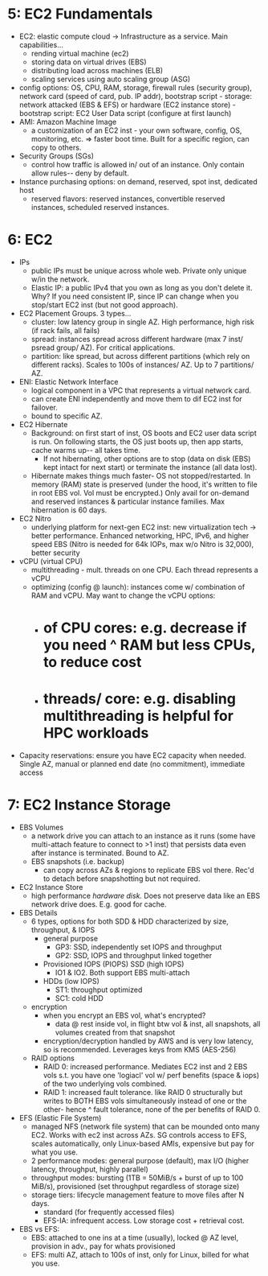 # 5: EC2 Fundamentals 
- EC2: elastic compute cloud -> Infrastructure as a service. Main capabilities...
	- rending virtual machine (ec2)
	- storing data on virtual drives (EBS)
	- distributing load across machines (ELB)
	- scaling services using auto scaling group (ASG)
- config options: OS, CPU, RAM, storage, firewall rules (security group), network card (speed of card, pub. IP addr), bootstrap script
		- storage: network attacked (EBS & EFS) or hardware (EC2 instance store)
		- bootstrap script: EC2 User Data script (configure at first launch)
- AMI: Amazon Machine Image
	- a customization of an EC2 inst - your own software, config, OS, monitoring, etc. => faster boot time. Built for a specific region, can copy to others.
- Security Groups (SGs)
	- control how traffic is allowed in/ out of an instance. Only contain allow rules-- deny by default.
- Instance purchasing options: on demand, reserved, spot inst, dedicated host
	- reserved flavors: reserved instances, convertible reserved instances, scheduled reserved instances.


# 6: EC2
- IPs
	- public IPs must be unique across whole web. Private only unique w/in the network.
	- Elastic IP: a public IPv4 that you own as long as you don't delete it. Why? If you need consistent IP, since IP can change when you stop/start EC2 inst (but not good approach).
- EC2 Placement Groups. 3 types... 
	- cluster: low latency group in single AZ. High performance, high risk (if rack fails, all fails)
	- spread: instances spread across different hardware (max 7 inst/ psread group/ AZ). For critical applications.
	- partition: like spread, but across different partitions (which rely on different racks). Scales to 100s of instances/ AZ. Up to 7 partitions/ AZ.
- ENI: Elastic Network Interface
	- logical component in a VPC that represents a virtual network card. 
	- can create ENI independently and move them to dif EC2 inst for failover.
	- bound to specific AZ.
- EC2 Hibernate
	- Background: on first start of inst, OS boots and EC2 user data script is run. On following starts, the OS just boots up, then app starts, cache warms up-- all takes time. 
		- If not hibernating, other options are to stop (data on disk (EBS) kept intact for next start) or terminate the instance (all data lost).
	- Hibernate makes things much faster- OS not stopped/restarted. In memory (RAM) state is preserved (under the hood, it's written to file in root EBS vol. Vol must be encrypted.) Only avail for on-demand and reserved instances & particular instance families. Max hibernation is 60 days. 
- EC2 Nitro
	- underlying platform for next-gen EC2 inst: new virtualization tech -> better performance. Enhanced networking, HPC, IPv6, and higher speed EBS (Nitro is needed for 64k IOPs, max w/o Nitro is 32,000), better security
- vCPU (virtual CPU)
	- multithreading - mult. threads on one CPU. Each thread represents a vCPU
	- optimizing (config @ launch): instances come w/ combination of RAM and vCPU. May want to change the vCPU options:
		- # of CPU cores: e.g. decrease if you need ^ RAM but less CPUs, to reduce cost
		- # threads/ core: e.g. disabling multithreading is helpful for HPC workloads
- Capacity reservations: ensure you have EC2 capacity when needed. Single AZ, manual or planned end date (no commitment), immediate access


# 7: EC2 Instance Storage
- EBS Volumes
	- a network drive you can attach to an instance as it runs (some have multi-attach feature to connect to >1 inst) that persists data even after instance is terminated. Bound to AZ.
	- EBS snapshots (i.e. backup)
		- can copy across AZs & regions to replicate EBS vol there. Rec'd to detach before snapshotting but not required.
- EC2 Instance Store
	- high performance *hardware disk.* Does not preserve data like an EBS network drive does. E.g. good for cache.
- EBS Details
	- 6 types, options for both SDD & HDD characterized by size, throughput, & IOPS
		- general purpose
			- GP3: SSD, independently set IOPS and throughput
			- GP2: SSD, IOPS and throughput linked together
		- Provisioned IOPS (PIOPS) SSD (high IOPS)
			- IO1 & IO2. Both support EBS multi-attach
		- HDDs (low IOPS)
			- ST1: throughput optimized
			- SC1: cold HDD
	- encryption
		- when you encrypt an EBS vol, what's encrypted? 
			- data @ rest inside vol, in flight btw vol & inst, all snapshots, all volumes created from that snapshot
		- encryption/decryption handled by AWS and is very low latency, so is recommended. Leverages keys from KMS (AES-256)
	- RAID options
		- RAID 0: increased performance. Mediates EC2 inst and 2 EBS vols s.t. you have one 'logiacl' vol w/ perf benefits (space & iops) of the two underlying vols combined.
		- RAID 1: increased fault tolerance. like RAID 0 structurally but writes to BOTH EBS vols simultaneously instead of one or the other- hence ^ fault tolerance, none of the per benefits of RAID 0.
- EFS (Elastic File System)
	- managed NFS (network file system) that can be mounded onto many EC2. Works with ec2 inst across AZs. SG controls access to EFS, scales automatically, only Linux-based AMIs, expensive but pay for what you use. 
	- 2 performance modes: general purpose (default), max I/O (higher latency, throughput, highly parallel)
	- throughput modes: bursting (1TB = 50MiB/s + burst of up to 100 MiB/s), provisioned (set throughput regardless of storage size)
	- storage tiers: lifecycle management feature to move files after N days. 
		- standard (for frequently accessed files)
		- EFS-IA: infrequent access. Low storage cost + retrieval cost.
- EBS vs EFS:
	- EBS: attached to one ins at a time (usually), locked @ AZ level, provision in adv., pay for whats provisioned
	- EFS: multi AZ, attach to 100s of inst, only for Linux, billed for what you use. 